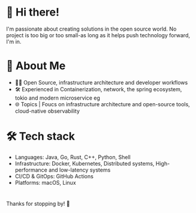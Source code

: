 # 👋 Hi there! 
I'm passionate about creating solutions in the open source world. No project is too big or too small-as long as it helps push technology forward, I'm in.

# 🌟 About Me
- 🧑‍💻 Open Source, infrastructure architecture and developer workflows
- 🛠️ Experienced in Containerization, network, the spring ecosystem, tokio and modern microservice eg
- 🌐 Topics | Foucs on infrastructure architecture and open-source tools, cloud-native observability

# 🛠 Tech stack
- Languages: Java, Go, Rust, C++, Python, Shell
- Infrastructure: Docker, Kubernetes, Distributed systems, High-performance and low-latency systems
- CI/CD & GitOps: GitHub Actions
- Platforms: macOS, Linux

#
Thanks for stopping by! 🚀
  
